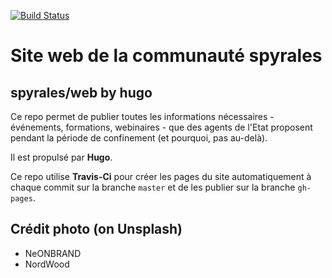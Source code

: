 [![Build Status](https://travis-ci.org/spyrales/web.svg?branch=master)](https://travis-ci.org/spyrales/web)

# Site web de la communauté spyrales 

## spyrales/web by hugo

Ce repo permet de publier toutes les informations nécessaires - événements, formations, webinaires - que des agents de l'Etat proposent pendant la période de confinement (et pourquoi, pas au-delà).

Il est propulsé par **Hugo**.

Ce repo utilise **Travis-Ci** pour créer les pages du site automatiquement à chaque commit sur la branche `master` et de les publier sur la branche `gh-pages`.


## Crédit photo (on Unsplash)

* NeONBRAND
* NordWood
